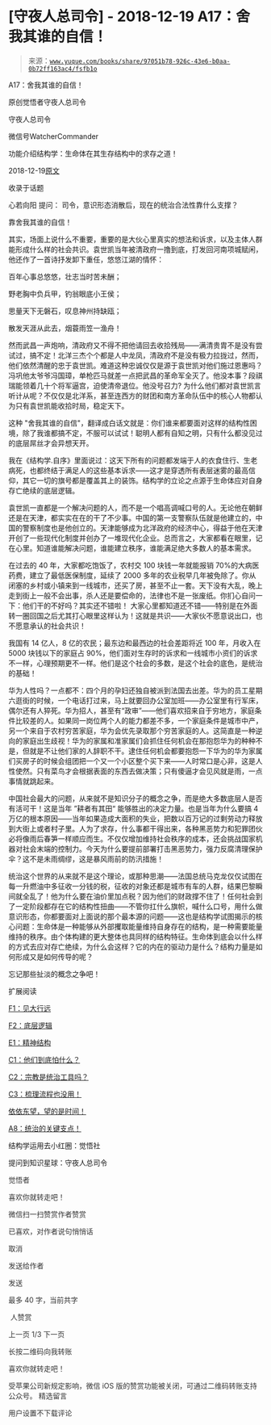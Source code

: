 # [守夜人总司令] - 2018-12-19 A17：舍我其谁的自信！

> 来源：[`www.yuque.com/books/share/97051b78-926c-43e6-b0aa-0b72ff163ac4/fsfb1o`](https://www.yuque.com/books/share/97051b78-926c-43e6-b0aa-0b72ff163ac4/fsfb1o)



A17：舍我其谁的自信！ 

原创觉悟者守夜人总司令 

守夜人总司令 

微信号WatcherCommander 

功能介绍结构学：生命体在其生存结构中的求存之道！ 

2018-12-19[原文](https://mp.weixin.qq.com/s?__biz=MzAxNDk1NjI2Mw==&mid=2247484132&idx=1&sn=1d4957eddc9bda2478a275b8c1f01e06&chksm=9b8a216cacfda87ab6c552c660aa134dc4d041512a1b3eb4eb8b9308b628f6e523488b1696f7&scene=27#wechat_redirect&cpage=441) 

收录于话题 

心若向阳 提问： 司令，意识形态消散后，现在的统治合法性靠什么支撑？ 

靠舍我其谁的自信！ 

其实，场面上说什么不重要，重要的是大伙心里真实的想法和诉求，以及主体人群能形成什么样的社会共识。袁世凯当年被清政府一撸到底，打发回河南项城赋闲，他还作了一首诗抒发卸下重任，悠悠江湖的情怀： 

百年心事总悠悠，壮志当时苦未酬； 

野老胸中负兵甲，钓翁眼底小王侯； 

思量天下无磐石，叹息神州持缺瓯； 

散发天涯从此去，烟蓑雨笠一渔舟！ 

然而武昌一声炮响，清政府又不得不把他请回去收拾残局——满清贵胄不是没有尝试过，搞不定！北洋三杰个个都是人中龙凤，清政府不是没有极力拉拢过，然而，他们依然清醒的忠于袁世凯。难道这种忠诚仅仅是源于袁世凯对他们施过恩惠吗？冯巩他太爷爷冯国璋，单枪匹马就差一点把武昌的革命军全灭了。他没本事？段祺瑞能领着几十个将军逼宫，迫使清帝退位。他没号召力? 为什么他们都对袁世凯言听计从呢？不仅仅是北洋系，甚至连西方的财团和南方革命队伍中的核心人物都认为只有袁世凯能收拾时局，稳定天下。 

这种 "舍我其谁的自信"，翻译成白话文就是：你们谁来都要面对这样的结构性困境，除了我谁都搞不定，不服可以试试！聪明人都有自知之明，只有什么都没见过的底层屌丝才会异想天开。 

我在《结构学.自序》里面说过：这天下所有的问题都发端于人的衣食住行、生老病死，也都终结于满足人的这些基本诉求——这才是穿透所有表层迷雾的最高信仰，其它一切的旗号都是覆盖其上的装饰。结构学的立论之点源于生命体应对自身存亡绝续的底层逻辑。 

袁世凯一直都是一个解决问题的人，而不是一个唱高调喊口号的人。无论他在朝鲜还是在天津，都实实在在的干了不少事。中国的第一支警察队伍就是他建立的，中国的警察制度也是他创立的。天津能够成为北洋政府的经济中心，得益于他在天津开创了一些现代化制度并创办了一堆现代化企业。总而言之，大家都看在眼里，记在心里。知道谁能解决问题，谁能建立秩序，谁能满足绝大多数人的基本需求。 

在过去的 40 年，大家都吃饱饭了，农村交 100 块钱一年就能报销 70%的大病医药费，建立了最低医保制度，延续了 2000 多年的农业税早几年被免除了。你从闭塞的乡村或小镇来到一线城市，还买了房，甚至不止一套。天下没有大乱，晚上走到街上一般不会出事，杀人还是要偿命的，法律也不是一张废纸。你扪心自问一下：他们干的不好吗？其实还不错啦！ 大家心里都知道还不错——特别是在外面转一圈回国之后尤其打心眼里这样认为！这就是共识——大家伙不愿意说出口，也不愿意承认的社会共识！ 

我国有 14 亿人，8 亿的农民；最东边和最西边的社会差距将近 100 年，月收入在 5000 块钱以下的家庭占 90%，他们面对生存时的诉求和一线城市小资们的诉求不一样，心理预期更不一样。他们是这个社会的多数，是这个社会的底色，是统治的基础！ 

华为人性吗？一点都不：四个月的孕妇还独自被派到法国去出差。华为的员工星期六逛街的时候，一个电话打过来，马上就要回办公室加班——办公室里有行军床，偶尔还有人猝死。华为招人，甚至有“政审”——他们喜欢招来自于穷地方，家庭条件比较差的人。如果同一岗位两个人的能力都差不多，一个家庭条件是城市中产，另一个来自于农村穷苦家庭，华为会优先录取那个穷苦家庭的人。这简直是一种逆向的家庭出生歧视！华为的家属和准家属们会抓住任何机会在那抱怨华为的种种不是，但就是不让他们家的人辞职不干。逮住任何机会都要抱怨一下华为的华为家属们买房子的时候会组团把一个又一个小区整个买下来——人时常口是心非，这是人性使然。只有菜鸟才会根据表面的东西去做决策；只有傻逼才会见风就是雨，一点事情就跳起来。 

中国社会最大的问题，从来就不是知识分子的概念之争，而是绝大多数底层人是否有活可干！这是当年 ”耕者有其田“ 能够胜出的决定力量。也是当年为什么要搞 4 万亿的根本原因——当年如果造成大面积的失业，把数以百万记的过剩劳动力释放到大街上或者村子里。人为了求存，什么事都干得出来，各种黑恶势力和犯罪团伙必将像雨后春笋一样顺应而生。不仅仅增加维持社会秩序的成本，还会挑战国家机器对社会末端的控制力。今天为什么要提前部署打击黑恶势力，强力反腐清理保护伞？这不是未雨绸缪，这是暴风雨前的防汛措施！ 

统治这个世界的从来就不是这个理论，或那种思潮——法国总统马克龙仅仅试图在每一升燃油中多征收一分钱的税，征收的对象还都是城市有车的人群，结果巴黎瞬间就全乱了！他为什么要在油价里加点税？因为他们的财政撑不住了！任何社会到了一定阶段都存在它的结构性扭曲——不管你扛什么旗帜，喊什么口号，用什么做意识形态，你都要面对上面说的那个最本源的问题——这也是结构学试图揭示的核心问题：生命体是一种能够从外部攫取能量维持自身存在的结构，是一种需要能量维持的秩序。由个体构建的更大整体也具同样的结构特征。生命体到底会以什么样的方式去应对存亡绝续，为什么会这样？它的内在的驱动力是什么？结构力量是如何形成又是如何传导的呢？ 

忘记那些扯淡的概念之争吧！ 

扩展阅读 

[F1：见大行远](http://mp.weixin.qq.com/s?__biz=MzAxNDk1NjI2Mw==&mid=2247483815&idx=1&sn=3ef0a28f13360d542e1fe295b25cbd9a&chksm=9b8a222facfdab3920ee4384bc60709209747c50a7da243c69a345cd69a301cd194d921d643d&scene=21#wechat_redirect) 

[F2：底层逻辑](http://mp.weixin.qq.com/s?__biz=MzAxNDk1NjI2Mw==&mid=2247483905&idx=1&sn=e13c2886d004d818f12f6981f4c4e35a&chksm=9b8a2189acfda89f1a2b2326514ec0f5e6696cb737fc89b123afad6198807fa669769a850cd3&scene=21#wechat_redirect) 

[E1：精神结构](http://mp.weixin.qq.com/s?__biz=MzAxNDk1NjI2Mw==&mid=2247483951&idx=1&sn=b8c11a2ac4777cebb5bb07c2c7fc29cc&chksm=9b8a21a7acfda8b10fcc253606d8b6f2003a333dc022fc89929894fde1c1394a01a4405ac338&scene=21#wechat_redirect) 

[C1：他们到底怕什么？](http://mp.weixin.qq.com/s?__biz=MzAxNDk1NjI2Mw==&mid=2247483898&idx=1&sn=1b0a50386e9e89d2750dec717236f0aa&chksm=9b8a2272acfdab64235b35ee5e91b8cac6172144207251636e1345fc570aa1601f59eff7f442&scene=21#wechat_redirect) 

[C2：宗教是统治工具吗？](http://mp.weixin.qq.com/s?__biz=MzAxNDk1NjI2Mw==&mid=2247483901&idx=1&sn=f5d9f8c7bd84370c79adae921351e813&chksm=9b8a2275acfdab63fde093d76ff82e01d0e2fd43ea675f77fd17fd51a15873d4d10499f5338d&scene=21#wechat_redirect) 

[C3：梳理流程也没用！](http://mp.weixin.qq.com/s?__biz=MzAxNDk1NjI2Mw==&mid=2247483989&idx=1&sn=ee70dacfd980f041379d91ae947ece44&chksm=9b8a21ddacfda8cb28bf62d6f53531e8a8ebce2de96396e50ec7e7e144fffe502ec6faee3415&scene=21#wechat_redirect) 

[依依东望，望的是时间！](http://mp.weixin.qq.com/s?__biz=MzAxNDk1NjI2Mw==&mid=2247483947&idx=1&sn=1dcdd529b9dad09a00b6e3e2b14c8245&chksm=9b8a21a3acfda8b5fe1dae1c8979dec0be990a569bc03372af815b4e0f08913e938d57aa6b25&scene=21#wechat_redirect) 

[A8：统治的关键支点！](http://mp.weixin.qq.com/s?__biz=MzAxNDk1NjI2Mw==&mid=2247483996&idx=1&sn=c9bc4ea308424074eddfdf68020fc602&chksm=9b8a21d4acfda8c2902216f0de9989ce3d22d440efe7c3bdcc29724308c95969cb124ed257f5&scene=21#wechat_redirect) 

结构学运用去小红圈：觉悟社 

提问到知识星球：守夜人总司令  

<ne-card data-card-name="image" data-card-type="inline" id="wZEGq" data-event-boundary="card" style="color: rgb(51, 51, 51);">

觉悟者 

喜欢你就转走吧！ 

微信扫一扫赞赏作者赞赏 

已喜欢，对作者说句悄悄话 

取消 

发送给作者 

发送 

最多 40 字，当前共字 

 人赞赏 

上一页 1/3 下一页 

长按二维码向我转账 

喜欢你就转走吧！ 

受苹果公司新规定影响，微信 iOS 版的赞赏功能被关闭，可通过二维码转账支持公众号。 <ne-h3 id="8k4yg" data-lake-id="8k4yg"><ne-heading-ext><ne-heading-anchor></ne-heading-anchor><ne-heading-fold></ne-heading-fold></ne-heading-ext><ne-heading-content>精选留言</ne-heading-content></ne-h3> 

用户设置不下载评论</ne-card>